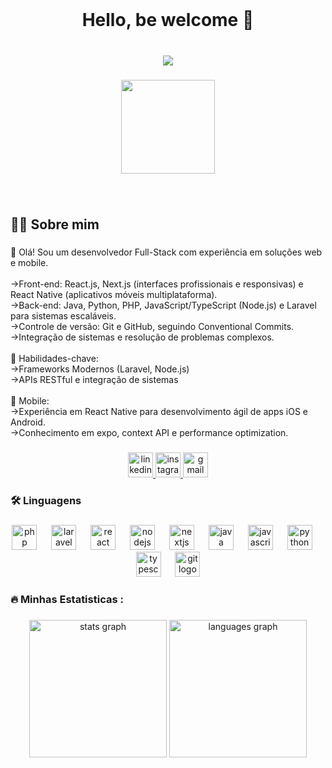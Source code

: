 <br clear="both">

<h1 align="center">Hello, be welcome 👋</h1>

###

<br clear="both">

<div align="center">
  <img src="https://visitor-badge.laobi.icu/badge?page_id=VictorDia0.VictorDia0&left_color=darkblue&right_color=darkgrey&left_text=Visitantes&height=150"  />
</div>

###

<div align="center">
  <img height="150" src="https://media.giphy.com/media/M9gbBd9nbDrOTu1Mqx/giphy.gif"  />
</div>

###

<br clear="both">

<h2 align="left">👩‍💻  Sobre mim</h2>

###

<p align="left">👋 Olá! Sou um desenvolvedor Full-Stack com experiência em soluções web e mobile.<br><br>→Front-end: React.js, Next.js (interfaces profissionais e responsivas) e React Native (aplicativos móveis multiplataforma).<br>→Back-end: Java, Python, PHP, JavaScript/TypeScript (Node.js) e Laravel para sistemas escaláveis.<br>→Controle de versão: Git e GitHub, seguindo Conventional Commits.<br>→Integração de sistemas e resolução de problemas complexos.<br><br>🚀 Habilidades-chave:<br>→Frameworks Modernos (Laravel, Node.js)<br>→APIs RESTful e integração de sistemas<br><br>📱 Mobile:<br>→Experiência em React Native para desenvolvimento ágil de apps iOS e Android.<br>→Conhecimento em expo, context API e performance optimization.</p>

###

<div align="center">
  <a href="https://www.linkedin.com/in/vicdiass/" target="_blank">
    <img src="https://img.shields.io/static/v1?message=LinkedIn&logo=linkedin&label=&color=0077B5&logoColor=white&labelColor=&style=for-the-badge" height="40" alt="linkedin logo"  />
  </a>
  <a href="https://www.instagram.com/victor_dp02/" target="_blank">
    <img src="https://img.shields.io/static/v1?message=Instagram&logo=instagram&label=&color=E4405F&logoColor=white&labelColor=&style=for-the-badge" height="40" alt="instagram logo"  />
  </a>
  <a href="victordiaspereira53@gmail.com" target="_blank">
    <img src="https://img.shields.io/static/v1?message=Gmail&logo=gmail&label=&color=D14836&logoColor=white&labelColor=&style=for-the-badge" height="40" alt="gmail logo"  />
  </a>
</div>

###

<h3 align="left">🛠 Linguagens</h3>

###

<div align="center">
  <img src="https://cdn.jsdelivr.net/gh/devicons/devicon/icons/php/php-original.svg" height="40" alt="php logo"  />
  <img width="15" />
  <img src="https://cdn.jsdelivr.net/gh/devicons/devicon/icons/laravel/laravel-original.svg" height="40" alt="laravel logo"  />
  <img width="15" />
  <img src="https://cdn.jsdelivr.net/gh/devicons/devicon/icons/react/react-original.svg" height="40" alt="react logo"  />
  <img width="15" />
  <img src="https://cdn.jsdelivr.net/gh/devicons/devicon/icons/nodejs/nodejs-original.svg" height="40" alt="nodejs logo"  />
  <img width="15" />
  <img src="https://cdn.jsdelivr.net/gh/devicons/devicon/icons/nextjs/nextjs-original.svg" height="40" alt="nextjs logo"  />
  <img width="15" />
  <img src="https://cdn.jsdelivr.net/gh/devicons/devicon/icons/java/java-original.svg" height="40" alt="java logo"  />
  <img width="15" />
  <img src="https://cdn.jsdelivr.net/gh/devicons/devicon/icons/javascript/javascript-original.svg" height="40" alt="javascript logo"  />
  <img width="15" />
  <img src="https://cdn.jsdelivr.net/gh/devicons/devicon/icons/python/python-original.svg" height="40" alt="python logo"  />
  <img width="15" />
  <img src="https://cdn.jsdelivr.net/gh/devicons/devicon/icons/typescript/typescript-original.svg" height="40" alt="typescript logo"  />
  <img width="15" />
  <img src="https://cdn.jsdelivr.net/gh/devicons/devicon/icons/git/git-original.svg" height="40" alt="git logo"  />
</div>

###

<h3 align="left">🔥   Minhas Estatisticas :</h3>

###

<div align="center">
  <img src="https://github-readme-stats.vercel.app/api?username=VictorDia0&hide_title=false&hide_rank=false&show_icons=true&include_all_commits=true&count_private=true&disable_animations=false&theme=dark&locale=pt-br&hide_border=false&order=1" height="220" alt="stats graph"  />
  <img src="https://github-readme-stats.vercel.app/api/top-langs?username=VictorDia0&locale=pt-br&hide_title=false&layout=compact&card_width=320&langs_count=6&theme=dark&hide_border=false&order=2&custom_title=Linguagens" height="220" alt="languages graph"  />
</div>

###
